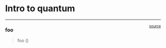 # Intro to quantum


<!-- WARNING: THIS FILE WAS AUTOGENERATED! DO NOT EDIT! -->

------------------------------------------------------------------------

<a
href="https://github.com/javierargu/quantumPhys/blob/main/quantumPhys/core.py#L9"
target="_blank" style="float:right; font-size:smaller">source</a>

### foo

>  foo ()
